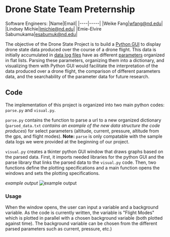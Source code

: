 # Drone State Team Preternship
Software Engineers:
|Name|Email|
|----|-----|
|Weike Fang|wfang@nd.edu|
|Lindsey Michie|lmichie@nd.edu|
|Emie-Elvire Sabumukama|esabumuk@nd.edu|




The objective of the Drone State Project is to build a [Python GUI](https://realpython.com/python-gui-tkinter/) to display drone state data produced over the course of a drone flight. This data is initially accumulated in [data log files](https://yld.me/raw/bH38.csv) have as different [parameters](https://ardupilot.org/copter/docs/parameters.html) organized in flat lists. Parsing these parameters, organizing them into a dictionary, and visualizing them with Python GUI would facilitate the interpretation of the data produced over a drone flight, the comparison of different parameters data, and the searchability of the parameter data for future research. 

## Code

The implementation of this project is organized into two main python codes: `parse.py` and `visual.py`.

`parse.py` contains the function to parse a url to a new organized dictionary (`parsed_data.txt` *contains an example of the new data structure the code produces*) for select parameters (altitude, current, pressure, altitude from the gps, and flight modes). **Note:** `parse` is only compatable with the sample data logs we were provided at the beginning of our project. 

`visual.py` creates a tkinter python GUI window that draws graphs based on the parsed data. First, it imports needed libraries for the python GUI and the parse library that links the parsed data to the `visual.py` code. Then, two functions define the plotting specifications and a main function opens the windows and sets the plotting specifications.

*example output*
![*example output*](https://lh3.googleusercontent.com/3uyATFz48eITWMIYa43MaiLjFNmSqv970jdYvtbx97xkgs49rdijOd88njFcBnuaRBkgVAHvyEDfkLReFmeels2xndO0AWjzYnZcmX1_G27p3e29BdbVO-HU9YYDZEHwHsdQQjKN)

### Usage
 
When the window opens, the user can input a variable and a background variable. As the code is currently written, the variable is "Flight Modes" which is plotted in parallel  with a chosen background variable (both plotted against time). The background variable can be chosen from the different parsed parameters such as current, pressure, etc.) 
